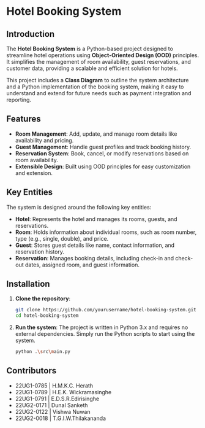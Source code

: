 # Hotel Booking System

## Introduction

The **Hotel Booking System** is a Python-based project designed to streamline hotel operations using **Object-Oriented Design (OOD)** principles. It simplifies the management of room availability, guest reservations, and customer data, providing a scalable and efficient solution for hotels.

This project includes a **Class Diagram** to outline the system architecture and a Python implementation of the booking system, making it easy to understand and extend for future needs such as payment integration and reporting.

## Features

- **Room Management**: Add, update, and manage room details like availability and pricing.
- **Guest Management**: Handle guest profiles and track booking history.
- **Reservation System**: Book, cancel, or modify reservations based on room availability.
- **Extensible Design**: Built using OOD principles for easy customization and extension.

## Key Entities

The system is designed around the following key entities:

- **Hotel**: Represents the hotel and manages its rooms, guests, and reservations.
- **Room**: Holds information about individual rooms, such as room number, type (e.g., single, double), and price.
- **Guest**: Stores guest details like name, contact information, and reservation history.
- **Reservation**: Manages booking details, including check-in and check-out dates, assigned room, and guest information.

## Installation

1. **Clone the repository**:

    ```bash
    git clone https://github.com/yourusername/hotel-booking-system.git
    cd hotel-booking-system
    ```

2. **Run the system**:
    The project is written in Python 3.x and requires no external dependencies. Simply run the Python scripts to start using the system.

    ```bash
    python .\src\main.py
    ```

## Contributors

- 22UG1-0785 | H.M.K.C. Herath
- 22UG1-0789 | H.E.K. Wickramasinghe
- 22UG1-0791 | E.D.S.R.Edirisinghe
- 22UG2-0171 | Dunal Sanketh
- 22UG2-0122 | Vishwa Nuwan
- 22UG2-0018 | T.G.I.W.Thilakananda

